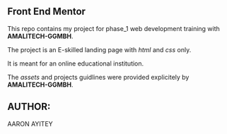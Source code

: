## Front End Mentor

This repo contains my project for phase_1 web development training with **AMALITECH-GGMBH**.

The project is an E-skilled landing page with *html* and *css* only.

It is meant for an online educational institution.

The *assets* and projects guidlines were provided explicitely by **AMALITECH-GGMBH**.


## AUTHOR:

AARON AYITEY
